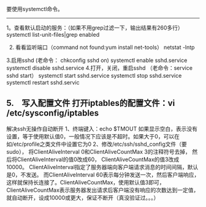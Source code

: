 ﻿要使用systemctl命令。

  
------------------------------------------------------------------------
1。查看默认启动的服务：（如果不用grep过滤一下，输出结果有260多行）
 systemctl list-unit-files|grep enabled

2. 看看监听端口（command not found:yum install net-tools）
  netstat -lntp

3.启用sshd  (老命令： chkconfig sshd on)
  systemctl enable sshd.service 
  systemctl disable sshd.service
4.打开，关闭，重启sshd  （老命令：service sshd start）
   systemctl start sshd.service
   systemctl stop sshd.service
   systemctl restart sshd.servic

5.　写入配置文件
   打开iptables的配置文件：vi /etc/sysconfig/iptables
----------------------------------------------------------------------
解决ssh无操作自动断开
  1、终端键入：echo $TMOUT 
	 如果显示空白，表示没有设置，等于使用默认值0，一般情况下应该是不超时。如果大于0，可以在	如/etc/profile之类文件中设置它为0
  2、修改/etc/ssh/sshd_config文件（要sudo），
将ClientAliveInterval 0和ClientAliveCountMax 3的注释符号去掉，
然后将ClientAliveInterval的值0改成60，
ClientAliveCountMax的值3改成10000。
ClientAliveInterval指定了服务器端向客户端请求消息的时间间隔，默认是0，不发送。
而ClientAliveInterval 60表示每分钟发送一次，然后客户端响应，这样就保持长连接了。ClientAliveCountMax，使用默认值3即可，ClientAliveCountMax表示服务器发出请求后客户端没有响应的次数达到一定值，就自动断开，设成10000或更大，保证不断开（真没验证过。。。）


